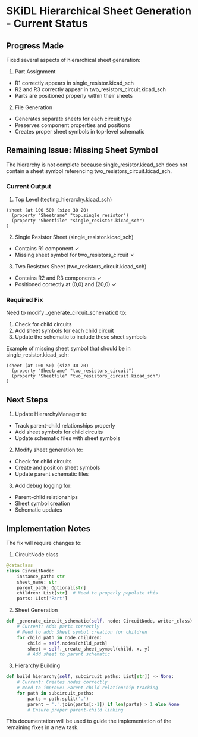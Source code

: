 # SKiDL Hierarchical Sheet Generation - Current Status

## Progress Made
Fixed several aspects of hierarchical sheet generation:

1. Part Assignment
- R1 correctly appears in single_resistor.kicad_sch
- R2 and R3 correctly appear in two_resistors_circuit.kicad_sch
- Parts are positioned properly within their sheets

2. File Generation
- Generates separate sheets for each circuit type
- Preserves component properties and positions
- Creates proper sheet symbols in top-level schematic

## Remaining Issue: Missing Sheet Symbol

The hierarchy is not complete because single_resistor.kicad_sch does not contain a sheet symbol referencing two_resistors_circuit.kicad_sch.

### Current Output

1. Top Level (testing_hierarchy.kicad_sch)
```
(sheet (at 100 50) (size 30 20)
  (property "Sheetname" "top.single_resistor")
  (property "Sheetfile" "single_resistor.kicad_sch")
)
```

2. Single Resistor Sheet (single_resistor.kicad_sch)
- Contains R1 component ✓
- Missing sheet symbol for two_resistors_circuit ✗

3. Two Resistors Sheet (two_resistors_circuit.kicad_sch)
- Contains R2 and R3 components ✓
- Positioned correctly at (0,0) and (20,0) ✓

### Required Fix

Need to modify _generate_circuit_schematic() to:
1. Check for child circuits
2. Add sheet symbols for each child circuit
3. Update the schematic to include these sheet symbols

Example of missing sheet symbol that should be in single_resistor.kicad_sch:
```kicad
(sheet (at 100 50) (size 30 20)
  (property "Sheetname" "two_resistors_circuit")
  (property "Sheetfile" "two_resistors_circuit.kicad_sch")
)
```

## Next Steps

1. Update HierarchyManager to:
- Track parent-child relationships properly
- Add sheet symbols for child circuits
- Update schematic files with sheet symbols

2. Modify sheet generation to:
- Check for child circuits
- Create and position sheet symbols
- Update parent schematic files

3. Add debug logging for:
- Parent-child relationships
- Sheet symbol creation
- Schematic updates

## Implementation Notes

The fix will require changes to:

1. CircuitNode class
```python
@dataclass
class CircuitNode:
    instance_path: str
    sheet_name: str
    parent_path: Optional[str]
    children: List[str]  # Need to properly populate this
    parts: List['Part']
```

2. Sheet Generation
```python
def _generate_circuit_schematic(self, node: CircuitNode, writer_class) -> None:
    # Current: Adds parts correctly
    # Need to add: Sheet symbol creation for children
    for child_path in node.children:
        child = self.nodes[child_path]
        sheet = self._create_sheet_symbol(child, x, y)
        # Add sheet to parent schematic
```

3. Hierarchy Building
```python
def build_hierarchy(self, subcircuit_paths: List[str]) -> None:
    # Current: Creates nodes correctly
    # Need to improve: Parent-child relationship tracking
    for path in subcircuit_paths:
        parts = path.split('.')
        parent = '.'.join(parts[:-1]) if len(parts) > 1 else None
        # Ensure proper parent-child linking
```

This documentation will be used to guide the implementation of the remaining fixes in a new task.